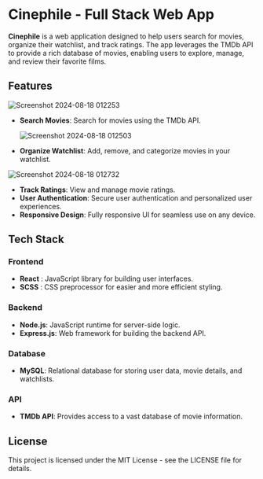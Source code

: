 # Cinephile - Full Stack Web App #
**Cinephile** is a web application designed to help users search for movies, organize their watchlist, and track ratings. 
The app leverages the TMDb API to provide a rich database of movies, enabling users to explore, manage, and review their favorite films.

## Features ##
  ![Screenshot 2024-08-18 012253](https://github.com/user-attachments/assets/6b9900d5-0646-440b-a874-341987483db6)
- **Search Movies**: Search for movies using the TMDb API.

  ![Screenshot 2024-08-18 012503](https://github.com/user-attachments/assets/02ec4c01-128b-429d-937f-aa7626f735b6)
- **Organize Watchlist**: Add, remove, and categorize movies in your watchlist.

![Screenshot 2024-08-18 012732](https://github.com/user-attachments/assets/ca838570-11b3-4079-9b71-70c85baa7a30)
- **Track Ratings**: View and manage movie ratings.
- **User Authentication**: Secure user authentication and personalized user experiences.
- **Responsive Design**: Fully responsive UI for seamless use on any device.

## Tech Stack ##
### Frontend ###
- **React** : JavaScript library for building user interfaces.
- **SCSS** : CSS preprocessor for easier and more efficient styling.
### Backend ###
- **Node.js**: JavaScript runtime for server-side logic.
- **Express.js**: Web framework for building the backend API.
### Database ###
- **MySQL**: Relational database for storing user data, movie details, and watchlists.
### API ###
- **TMDb API**: Provides access to a vast database of movie information.

## License ##
This project is licensed under the MIT License - see the LICENSE file for details.
